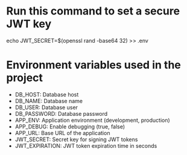 # Run this command to set a secure JWT key
echo JWT_SECRET=$(openssl rand -base64 32) >> .env

# Environment variables used in the project
- DB_HOST: Database host
- DB_NAME: Database name
- DB_USER: Database user
- DB_PASSWORD: Database password
- APP_ENV: Application environment (development, production)
- APP_DEBUG: Enable debugging (true, false)
- APP_URL: Base URL of the application
- JWT_SECRET: Secret key for signing JWT tokens
- JWT_EXPIRATION: JWT token expiration time in seconds
